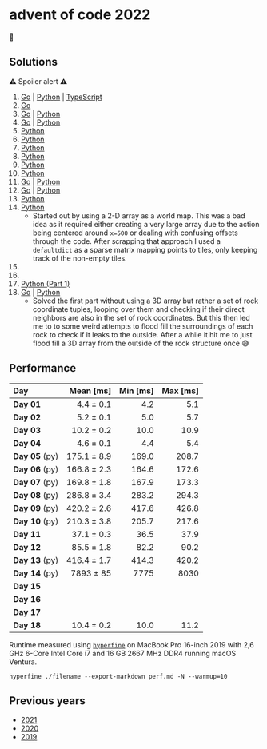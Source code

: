 # advent of code 2022

🎄

## Solutions

⚠️ Spoiler alert ⚠️

1. [Go](https://github.com/alex-schaaf/adventofcode2022/blob/main/day01/main.go) | [Python](https://github.com/alex-schaaf/adventofcode2022/blob/main/day01/main.py) | [TypeScript](https://github.com/alex-schaaf/adventofcode2022/blob/main/day01/main.ts)
2. [Go](https://github.com/alex-schaaf/adventofcode2022/blob/main/day02/main.go)
3. [Go](https://github.com/alex-schaaf/adventofcode2022/blob/main/day03/main.go) | [Python](https://github.com/alex-schaaf/adventofcode2022/blob/main/day03/main.py)
4. [Go](https://github.com/alex-schaaf/adventofcode2022/blob/main/day04/main.go) | [Python](https://github.com/alex-schaaf/adventofcode2022/blob/main/day04/main.py)
5. [Python](https://github.com/alex-schaaf/adventofcode2022/blob/main/day05/main.py)
6. [Python](https://github.com/alex-schaaf/adventofcode2022/blob/main/day06/main.py)
7. [Python](https://github.com/alex-schaaf/adventofcode2022/blob/main/day07/main.py)
8. [Python](https://github.com/alex-schaaf/adventofcode2022/blob/main/day08/main.py)
9. [Python](https://github.com/alex-schaaf/adventofcode2022/blob/main/day09/main.py)
10. [Python](https://github.com/alex-schaaf/adventofcode2022/blob/main/day10/main.py)
11. [Go](https://github.com/alex-schaaf/adventofcode2022/blob/main/day11/main.go) | [Python](https://github.com/alex-schaaf/adventofcode2022/blob/main/day11/main.py)
12. [Go](https://github.com/alex-schaaf/adventofcode2022/blob/main/day12/main.go) | [Python](https://github.com/alex-schaaf/adventofcode2022/blob/main/day12/main.py)
13. [Python](https://github.com/alex-schaaf/adventofcode2022/blob/main/day13/main.py)
14. [Python](https://github.com/alex-schaaf/adventofcode2022/blob/main/day14/main.py)
    - Started out by using a 2-D array as a world map. This was a bad idea as it
      required either creating a very large array due to the action being centered
      around `x=500` or dealing with confusing offsets through the code. After
      scrapping that approach I used a `defaultdict` as a sparse matrix mapping
      points to tiles, only keeping track of the non-empty tiles.
15.
16.
17. [Python (Part 1)](https://github.com/alex-schaaf/adventofcode2022/blob/main/day17/main.py)
18. [Go](https://github.com/alex-schaaf/adventofcode2022/blob/main/day18/main.go) | [Python](https://github.com/alex-schaaf/adventofcode2022/blob/main/day18/main.py)
    - Solved the first part without using a 3D array but rather a set of rock
      coordinate tuples, looping over them and checking if their direct
      neighbors are also in the set of rock coordinates. But this then led me to
      to some weird attempts to flood fill the surroundings of each rock to
      check if it leaks to the outside. After a while it hit me to just flood
      fill a 3D array from the outside of the rock structure once 😅

## Performance

| Day             |   Mean [ms] | Min [ms] | Max [ms] |
| :-------------- | ----------: | -------: | -------: |
| **Day 01**      |   4.4 ± 0.1 |      4.2 |      5.1 |
| **Day 02**      |   5.2 ± 0.1 |      5.0 |      5.7 |
| **Day 03**      |  10.2 ± 0.2 |     10.0 |     10.9 |
| **Day 04**      |   4.6 ± 0.1 |      4.4 |      5.4 |
| **Day 05** (py) | 175.1 ± 8.9 |    169.0 |    208.7 |
| **Day 06** (py) | 166.8 ± 2.3 |    164.6 |    172.6 |
| **Day 07** (py) | 169.8 ± 1.8 |    167.9 |    173.3 |
| **Day 08** (py) | 286.8 ± 3.4 |    283.2 |    294.3 |
| **Day 09** (py) | 420.2 ± 2.6 |    417.6 |    426.8 |
| **Day 10** (py) | 210.3 ± 3.8 |    205.7 |    217.6 |
| **Day 11**      |  37.1 ± 0.3 |     36.5 |     37.9 |
| **Day 12**      |  85.5 ± 1.8 |     82.2 |     90.2 |
| **Day 13** (py) | 416.4 ± 1.7 |    414.3 |    420.2 |
| **Day 14** (py) |   7893 ± 85 |     7775 |     8030 |
| **Day 15**      |             |          |          |
| **Day 16**      |             |          |          |
| **Day 17**      |             |          |          |
| **Day 18**      |  10.4 ± 0.2 |     10.0 |     11.2 |

Runtime measured using [`hyperfine`](https://github.com/sharkdp/hyperfine) on
MacBook Pro 16-inch 2019 with 2,6 GHz 6-Core Intel Core i7 and 16 GB 2667 MHz
DDR4 running macOS Ventura.

```
hyperfine ./filename --export-markdown perf.md -N --warmup=10
```

## Previous years

- [2021](https://github.com/alex-schaaf/adventofcode2021)
- [2020](https://github.com/alex-schaaf/adventofcode2020)
- [2019](https://github.com/alex-schaaf/adventofcode2019)
